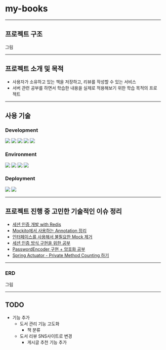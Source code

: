 # my-books

---
## 프로젝트 구조
그림

---
## 프로젝트 소개 및 목적
- 사용자가 소유하고 있는 책을 저장하고, 리뷰를 작성할 수 있는 서비스
- 서버 관련 공부를 하면서 학습한 내용을 실제로 적용해보기 위한 학습 목적의 프로젝트
---
## 사용 기술
### Development
<div>
 <img src="https://img.shields.io/badge/java-007396?style=for-the-badge&logoColor=white">
 <img src="https://img.shields.io/badge/spring-6DB33F?style=for-the-badge&logo=spring&logoColor=white">
 <img src="https://img.shields.io/badge/jpa-59666C?style=for-the-badge&logoColor=white">
 <img src="https://img.shields.io/badge/thymeleaf-005F0F?style=for-the-badge&logo=thymeleaf&logoColor=white">
<img src="https://img.shields.io/badge/bootstrap-7952B3?style=for-the-badge&logo=bootstrap&logoColor=white">
</div>

### Environment
<div>
 <img src="https://img.shields.io/badge/mysql-4479A1?style=for-the-badge&logo=mysql&logoColor=white"> 
 <img src="https://img.shields.io/badge/redis-DC382D?style=for-the-badge&logo=redis&logoColor=white"> 
 <img src="https://img.shields.io/badge/prometheus-E6522C?style=for-the-badge&logo=prometheus&logoColor=white"> 
 <img src="https://img.shields.io/badge/grafana-F46800?style=for-the-badge&logo=grafana&logoColor=white"> 
</div>

### Deployment
<div>
 <img src="https://img.shields.io/badge/azure-0078D4?style=for-the-badge&logo=microsoftazure&logoColor=white"> 
 <img src="https://img.shields.io/badge/docker-2496ED?style=for-the-badge&logo=docker&logoColor=white"> 
</div>

---
## 프로젝트 진행 중 고민한 기술적인 이슈 정리

* [세션 인증 개발 with Redis](https://dot-heath-6d7.notion.site/with-Redis-858c4687360b40a1adbb32d57ea8afa6)
* [Mockito에서 사용하는 Annotation 정리](https://dot-heath-6d7.notion.site/Mockito-Annotation-8a9d30053d31456e83a069a1d72b234d)
* [인터페이스를 사용해서 불필요한 Mock 제거](https://dot-heath-6d7.notion.site/Mock-913b00e7a32e4ca2b63068bbc0f0678e)
* [세션 인증 방식 구현을 위한 공부](https://dot-heath-6d7.notion.site/5b5ab2ed5bbf45f2a7f031508b899198)
* [PasswordEncoder 구현 + 암호화 공부](https://dot-heath-6d7.notion.site/PasswordEncoder-dcaa3fe0698d47a28e3711cbbac93859)
* [Spring Actuator - Private Method Counting 하기](https://dot-heath-6d7.notion.site/Spring-Actuator-Private-Method-Counting-348d01b2d27745e4ae1d02c59293027e)

---

### ERD

그림


---
## TODO

- 기능 추가
  - 도서 관리 기능 고도화
    - 책 분류
  - 도서 리뷰 SNS사이트로 변경
    - 게시글 추천 기능 추가

 




